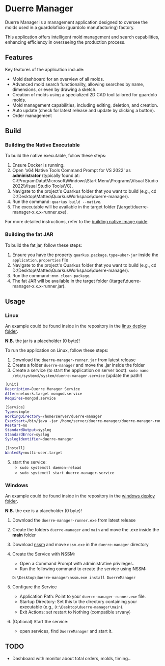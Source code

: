 # Duerre Manager

Duerre Manager is a management application designed to oversee the molds used in a guardoloficio (guardolo manufacturing) factory.

This application offers intelligent mold management and search capabilities, enhancing efficiency in overseeing the production process.

## Features
Key features of the application include:
- Mold dashboard for an overview of all molds.
- Advanced mold search functionality, allowing searches by name, dimensions, or even by drawing a sketch.
- Creation of molds using a specialized 2D CAD tool tailored for guardolo molds.
- Mold management capabilities, including editing, deletion, and creation.
- Auto update (check for latest release and update by clicking a button).
- Order management

## Build

### Building the Native Executable
To build the native executable, follow these steps:

1. Ensure Docker is running.
2. Open 'x64 Native Tools Command Prompt for VS 2022' as **administrator** (typically found at: C:\ProgramData\Microsoft\Windows\Start Menu\Programs\Visual Studio 2022\Visual Studio Tools\VC).
3. Navigate to the project's Quarkus folder that you want to build (e.g., cd D:\Desktop\Matteo\QuarkusWorkspace\duerre-manager).
4. Run the command: `quarkus build --native`.
5. The executable will be available in the target folder (\target\duerre-manager-x.x.x-runner.exe).

For more detailed instructions, refer to the [building native image guide](https://quarkus.io/guides/building-native-image#producing-a-native-executable).

### Building the fat JAR
To build the fat jar, follow these steps:

1. Ensure you have the property `quarkus.package.type=uber-jar` inside the `application.properties` file
2. Navigate to the project's Quarkus folder that you want to build (e.g., cd D:\Desktop\Matteo\QuarkusWorkspace\duerre-manager).
3. Run the command: `mvn clean package`.
4. The fat JAR will be available in the target folder (\target\duerre-manager-x.x.x-runner.jar).


## Usage

### Linux
An example could be found inside in the repository in the [linux deploy folder](https://github.com/Matteo099/duerre-manager/tree/main/deploy/linux). 

**N.B.** the jar is a placeholder (0 byte)!

To run the application on Linux, follow these steps:

1. Download the `duerre-manager-runner.jar` from latest release
2. Create a folder `duerre-manager` and move the .jar inside the folder
3. Create a service (to start the application on server boot): `sudo nano /etc/systemd/system/duerre-manager.service` (update the path!)

``` sh
[Unit]
Description=Duerre Manager Service
After=network.target mongod.service
Requires=mongod.service

[Service]
Type=simple
WorkingDirectory=/home/server/duerre-manager
ExecStart=/bin/java -jar /home/server/duerre-manager/duerre-manager-runner.jar
Restart=no
StandardOutput=syslog
StandardError=syslog
SyslogIdentifier=duerre-manager

[Install]
WantedBy=multi-user.target
```

5. start the service:
    - `sudo systemctl daemon-reload`
    - `sudo systemctl start duerre-manager.service`


### Windows
An example could be found inside in the repository in the [windows deploy folder](https://github.com/Matteo099/duerre-manager/tree/main/deploy/windows).

**N.B.** the exe is a placeholder (0 byte)!

1. Download the `duerre-manager-runner.exe` from latest release

2. Create the folders `duerre-manager` and `main` and move the .exe inside the **main** folder

3. Download [nssm](https://nssm.cc/download) and move `nssm.exe` in the  `duerre-manager` directory

4. Create the Service with NSSM:
    - Open a Command Prompt with administrative privileges.
    - Run the following command to create the service using NSSM:

    ``` shell
    D:\Desktop\duerre-manager\nssm.exe install DuerreManager
    ```

5. Configure the Service 
    - Application Path: Point to your `duerre-manager-runner.exe` file.
    - Startup Directory: Set this to the directory containing your executable (e.g., `D:\Desktop\duerre-manager\main`).
    - Exit Actions: set restart to Nothing (compatible srvany)

6. (Optional) Start the service:
    - open services, find `DuerreManager` and start it.

## TODO
- Dashboard with monitor about total orders, molds, timing...
